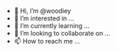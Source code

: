- 👋 Hi, I’m @woodiey
- 👀 I’m interested in ...
- 🌱 I’m currently learning ...
- 💞️ I’m looking to collaborate on ...
- 📫 How to reach me ...

<!---
woodiey/woodiey is a ✨ special ✨ repository because its `README.md` (this file) appears on your GitHub profile.
You can click the Preview link to take a look at your changes.
--->
